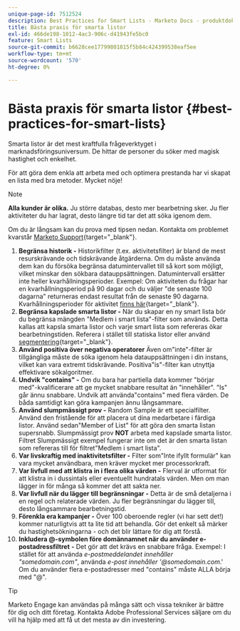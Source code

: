 ```yaml
---
unique-page-id: 7512524
description: Best Practices for Smart Lists - Marketo Docs - produktdokumentation
title: Bästa praxis för smarta listor
exl-id: 466de198-1012-4ac3-906c-d41943fe5bc0
feature: Smart Lists
source-git-commit: b6628cee17799801815f5b84c424399538eaf5ee
workflow-type: tm+mt
source-wordcount: '570'
ht-degree: 0%

---
```


# Bästa praxis för smarta listor {#best-practices-for-smart-lists}

Smarta listor är det mest kraftfulla frågeverktyget i marknadsföringsuniversum. De hittar de personer du söker med magisk hastighet och enkelhet.

För att göra dem enkla att arbeta med och optimera prestanda har vi skapat en lista med bra metoder. Mycket nöje!

>[!NOTE]
>
>**Alla kunder är olika.** Ju större databas, desto mer bearbetning sker. Ju fler aktiviteter du har lagrat, desto längre tid tar det att söka igenom dem.
>
>Om du är långsam kan du prova med tipsen nedan. Kontakta om problemet kvarstår [Marketo Support](https://nation.marketo.com/t5/Support/ct-p/Support){target="_blank"}.

1. **Begränsa historik -** Historikfilter (t.ex. aktivitetsfilter) är bland de mest resurskrävande och tidskrävande åtgärderna. Om du måste använda dem kan du försöka begränsa datumintervallet till så kort som möjligt, vilket minskar den sökbara datauppsättningen. Datumintervall ersätter inte heller kvarhållningsperioder. Exempel: Om aktiviteten du frågar har en kvarhållningsperiod på 90 dagar och du väljer &quot;de senaste 100 dagarna&quot; returneras endast resultat från de senaste 90 dagarna. Kvarhållningsperioder för aktivitet [finns här](https://nation.marketo.com/t5/knowledgebase/marketo-activities-data-retention-policy/ta-p/251480){target="_blank"}.
1. **Begränsa kapslade smarta listor -** När du skapar en ny smart lista bör du begränsa mängden &quot;Medlem i smart lista&quot;-filter som används. Detta kallas att kapsla smarta listor och varje smart lista som refereras ökar bearbetningstiden. Referera i stället till statiska listor eller använd [segmentering](/help/marketo/product-docs/personalization/segmentation-and-snippets/segmentation/create-a-segmentation.md){target="_blank"}.
1. **Använd positiva över negativa operatorer** Även om&quot;inte&quot;-filter är tillgängliga måste de söka igenom hela datauppsättningen i din instans, vilket kan vara extremt tidskrävande. Positiva&quot;is&quot;-filter kan utnyttja effektivare sökalgoritmer.
1. **Undvik &quot;contains&quot; -** Om du bara har partiella data kommer &quot;börjar med&quot;-kvalificerare att ge mycket snabbare resultat än &quot;innehåller&quot;. &quot;Is&quot; går ännu snabbare. Undvik att använda&quot;contains&quot; med flera värden. De båda samtidigt kan göra kampanjen ännu långsammare.
1. **Använd slumpmässigt prov -** Random Sample är ett specialfilter. Använd den fristående för att placera ut dina medarbetare i färdiga listor. Använd sedan&quot;Member of List&quot; för att göra den smarta listan supersnabb. Slumpmässigt prov **NOT** arbeta med kapslade smarta listor. Filtret Slumpmässigt exempel fungerar inte om det är den smarta listan som refereras till för filtret&quot;Medlem i smart lista&quot;.
1. **Var livskraftig med inaktivitetsfilter -** Filter som&quot;Inte ifyllt formulär&quot; kan vara mycket användbara, men kräver mycket mer processorkraft.
1. **Var livfull med att klistra in i flera olika värden -** Flerval är utformat för att klistra in i dussintals eller eventuellt hundratals värden. Men om man lägger in för många så kommer det att sakta ner.
1. **Var livfull när du lägger till begränsningar -** Detta är de små detaljerna i en regel och relaterade värden. Ju fler begränsningar du lägger till, desto långsammare bearbetningstid.
1. **Förenkla era kampanjer -** Över 100 oberoende regler (vi har sett det!) kommer naturligtvis att ta lite tid att behandla. Gör det enkelt så märker du hastighetsökningarna - och det blir lättare för dig att förstå.
1. **Inkludera @-symbolen före domännamnet när du använder e-postadressfiltret** **-** Det gör att det krävs en snabbare fråga. Exempel: I stället för att använda _e-postmeddelandet innehåller &quot;somedomain.com&quot;_, använda _e-post innehåller &#39;@somedomain.com_.&#39; Om du använder flera e-postadresser med &quot;contains&quot; måste ALLA börja med &quot;@&quot;.

>[!TIP]
>
>Marketo Engage kan användas på många sätt och vissa tekniker är bättre för dig och ditt företag. Kontakta Adobe Professional Services säljare om du vill ha hjälp med att få ut det mesta av din investering.
